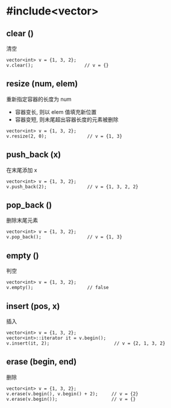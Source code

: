 # #include\<vector>

## clear ()
清空
```
vector<int> v = {1, 3, 2};
v.clear();                   // v = {}
```

## resize (num, elem)
重新指定容器的长度为 num
- 容器变长, 则以 elem 值填充新位置
- 容器变短, 则未尾超出容器长度的元素被删除
```
vector<int> v = {1, 3, 2};
v.resize(2, 0);               // v = {1, 3}
```

## push_back (x)
在末尾添加 x
```
vector<int> v = {1, 3, 2};
v.push_back(2);               // v = {1, 3, 2, 2}
```

## pop_back ()
删除末尾元素
```
vector<int> v = {1, 3, 2};
v.pop_back();                 // v = {1, 3}
```

## empty ()
判空
```
vector<int> v = {1, 3, 2};
v.empty();                    // false
```

## insert (pos, x)
插入
```
vector<int> v = {1, 3, 2};
vector<int>::iterator it = v.begin();
v.insert(it, 2);                        // v = {2, 1, 3, 2}
```

## erase (begin, end)
删除
```
vector<int> v = {1, 3, 2};
v.erase(v.begin(), v.begin() + 2);     // v = {2}
v.erase(v.begin());                    // v = {}
```
